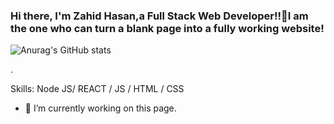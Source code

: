 ### Hi there, I'm Zahid Hasan,a Full Stack Web Developer!!👋I am the one who can turn a blank page into a fully working website!
![Anurag's GitHub stats](https://github-readme-stats.vercel.app/api?username=Zahid-Hasan-Shuvo&show_icons=true&theme=radical)

.

Skills: Node JS/ REACT / JS / HTML / CSS

- 🔭 I’m currently working on this page. 





